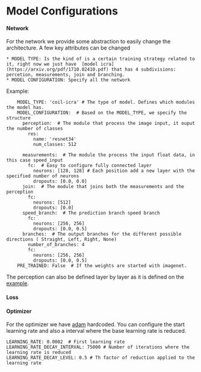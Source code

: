Model Configurations
====================

#### Network

For the network we provide some abstraction to easily change
the architecture. A few key attributes can be changed

    * MODEL TYPE: Is the kind of is a certain training strategy related to it, right now we just have  [model icra](https://arxiv.org/pdf/1710.02410.pdf) that has 4 subdivisions: percetion, measurements, join and branching.
    * MODEL CONFIGURATION: Specify all the network

Example:

```
    MODEL_TYPE: 'coil-icra' # The type of model. Defines which modules the model has.
    MODEL_CONFIGURATION:  # Based on the MODEL_TYPE, we specify the structure
      perception:  # The module that process the image input, it ouput the number of classes
        res:
          name: 'resnet34'
          num_classes: 512

      measurements:  # The module the process the input float data, in this case speed_input
        fc:  # Easy to configure fully connected layer
          neurons: [128, 128] # Each position add a new layer with the specified number of neurons
          dropouts: [0.0, 0.0]
      join:  # The module that joins both the measurements and the perception
        fc:
          neurons: [512]
          dropouts: [0.0]
      speed_branch:  # The prediction branch speed branch
        fc:
          neurons: [256, 256]
          dropouts: [0.0, 0.5]
      branches:  # The output branches for the different possible directions ( Straight, Left, Right, None)
        number_of_branches: 4
        fc:
          neurons: [256, 256]
          dropouts: [0.0, 0.5]
    PRE_TRAINED: False  # If the weights are started with imagenet.
```

The perception can also be defined layer by layer
as it is defined on the [example](docs/coil_icra.yaml).


#### Loss



#### Optimizer

For the optimizer we have [adam](https://arxiv.org/abs/1412.6980) hardcoded.
You can configure the start learning rate and also a
interval where the base learning rate is reduced.


```
LEARNING_RATE: 0.0002  # First learning rate
LEARNING_RATE_DECAY_INTERVAL: 75000 # Number of iterations where the learning rate is reduced
LEARNING_RATE_DECAY_LEVEL: 0.5 # Th factor of reduction applied to the learning rate
```


